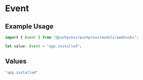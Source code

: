 # Event

## Example Usage

```typescript
import { Event } from "@pushpress/pushpress/models/webhooks";

let value: Event = "app.installed";
```

## Values

```typescript
"app.installed"
```